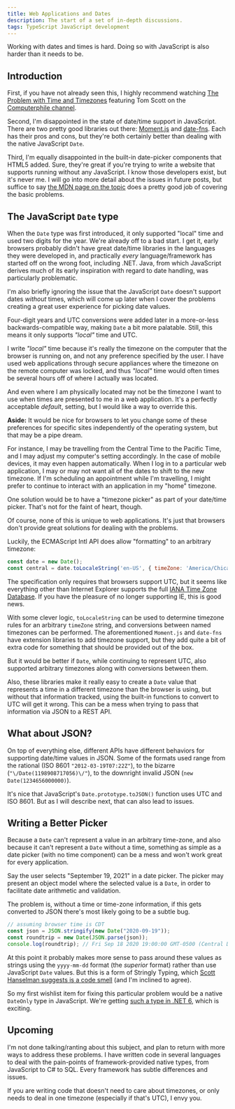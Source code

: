 ```yaml
---
title: Web Applications and Dates
description: The start of a set of in-depth discussions.
tags: TypeScript JavaScript development
---
```


Working with dates and times is hard. Doing so with JavaScript is also harder than it needs to be.

<!--more-->

## Introduction

First, if you have not already seen this, I highly recommend watching [The Problem with Time and Timezones](https://www.youtube.com/watch?v=-5wpm-gesOY) featuring Tom Scott on the [Computerphile channel](https://www.youtube.com/channel/UC9-y-6csu5WGm29I7JiwpnA).

Second, I'm disappointed in the state of date/time support in JavaScript. There are two pretty good libraries out there: [Moment.js](https://momentjs.com/) and [date-fns](https://date-fns.org/). Each has their pros and cons, but they're both certainly better than dealing with the native JavaScript `Date`.

Third, I'm equally disappointed in the built-in date-picker components that HTML5 added. Sure, they're great if you're trying to write a website that supports running without any JavaScript. I know those developers exist, but it's never me. I will go into more detail about the issues in future posts, but suffice to say [the MDN page on the topic](https://developer.mozilla.org/en-US/docs/Web/HTML/Element/input/date#handling_browser_support) does a pretty good job of covering the basic problems.

## The JavaScript `Date` type

When the `Date` type was first introduced, it only supported "local" time and used two digits for the year. We're already off to a bad start. I get it, early browsers probably didn't have great date/time libraries in the languages they were developed in, and practically *every* language/framework has started off on the wrong foot, including .NET. Java, from which JavaScript derives much of its early inspiration with regard to date handling, was particularly problematic.

I'm also briefly ignoring the issue that the JavaScript `Date` doesn't support dates *without* times, which will come up later when I cover the problems creating a great user experience for picking date values.

Four-digit years and UTC conversions were added later in a more-or-less backwards-compatible way, making `Date` a bit more palatable. Still, this means it only supports *"local"* time and UTC.

I write *"local"* time because it's really the timezone on the computer that the browser is running on, and not any preference specified by the user. I have used web applications through secure appliances where the timezone on the remote computer was locked, and thus *"local"* time would often times be several hours off of where I actually was located.

And even where I am physically located may not be the timezone I want to use when times are presented to me in a web application. It's a perfectly acceptable *default*, setting, but I would like a way to override this.

**Aside:** It would be nice for browsers to let you change some of these preferences for specific sites independently of the operating system, but that may be a pipe dream.

For instance, I may be travelling from the Central Time to the Pacific Time, and I may adjust my computer's setting accordingly. In the case of mobile devices, it may even happen automatically. When I log in to a particular web application, I may or may not want all of the dates to shift to the new timezone. If I'm scheduling an appointment while I'm travelling, I might prefer to continue to interact with an application in my "home" timezone.

One solution would be to have a "timezone picker" as part of your date/time picker. That's not for the faint of heart, though.

Of course, none of this is unique to web applications. It's just that browsers don't provide great solutions for dealing with the problems.

Luckily, the ECMAScript Intl API does allow "formatting" to an arbitrary timezone:

```js
const date = new Date();
const central = date.toLocaleString('en-US', { timeZone: 'America/Chicago' })
```

The specification only requires that browsers support UTC, but it seems like everything other than Internet Explorer supports the full [IANA Time Zone Database](https://www.iana.org/time-zones). If you have the pleasure of no longer supporting IE, this is good news.

With some clever logic, `toLocaleString` can be used to determine timezone rules for an arbitrary `timeZone` string, and conversions between named timezones can be performed. The aforementioned `Moment.js` and `date-fns` have extension libraries to add timezone support, but they add quite a bit of extra code for something that should be provided out of the box.

But it would be better if `Date`, while continuing to represent UTC, also supported arbitrary timezones along with conversions between them. 

Also, these libraries make it really easy to create a `Date` value that represents a time in a different timezone than the browser is using, but without that information tracked, using the built-in functions to convert to UTC will get it wrong. This can be a mess when trying to pass that information via JSON to a REST API.

## What about JSON?

On top of everything else, different APIs have different behaviors for supporting date/time values in JSON. Some of the formats used range from the rational (ISO 8601 `"2012-03-19T07:22Z"`), to the bizarre (`"\/Date(1198908717056)\/"`), to the downright invalid JSON (`new Date(1234656000000)`).

It's nice that JavaScript's `Date.prototype.toJSON()` function uses UTC and ISO 8601. But as I will describe next, that can also lead to issues.

## Writing a Better Picker

Because a `Date` can't represent a value in an arbitrary time-zone, and also because it can't represent a `Date` without a time, something as simple as a date picker (with no time component) can be a mess and won't work great for every application.

Say the user selects "September 19, 2021" in a date picker. The picker may present an object model where the selected value is a `Date`, in order to facilitate date arithmetic and validation.

The problem is, without a time or time-zone information, if this gets converted to JSON there's most likely going to be a subtle bug.

```js
// assuming browser time is CDT
const json = JSON.stringify(new Date("2020-09-19"));
const roundtrip = new Date(JSON.parse(json));
console.log(roundtrip); // Fri Sep 18 2020 19:00:00 GMT-0500 (Central Daylight Time)
```

At this point it probably makes more sense to pass around these values as strings using the `yyyy-mm-dd` format (the *superior* format) rather than use JavaScript `Date` values. But this is a form of Stringly Typing, which [Scott Hanselman suggests is a code smell](https://www.hanselman.com/blog/stringly-typed-vs-strongly-typed) (and I'm inclined to agree).

So my first wishlist item for fixing this particular problem would be a native `DateOnly` type in JavaScript. We're getting [such a type in .NET 6](https://docs.microsoft.com/en-us/dotnet/api/system.dateonly?view=net-6.0), which is exciting.

## Upcoming

I'm not done talking/ranting about this subject, and plan to return with more ways to address these problems. I have written code in several languages to deal with the pain-points of framework-provided native types, from JavaScript to C# to SQL. Every framework has subtle differences and issues.

If you are writing code that doesn't need to care about timezones, or only needs to deal in one timezone (especially if that's UTC), I envy you.
